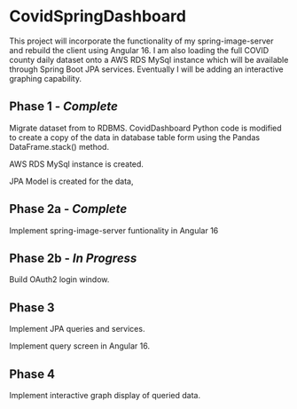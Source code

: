 # CovidSpringDashboard

This project will incorporate the functionality of my spring-image-server and rebuild the client using Angular 16. I am also loading the full COVID county daily dataset onto a AWS RDS MySql instance which will be available through Spring Boot JPA services. Eventually I will be adding an interactive graphing capability.

## Phase 1 - *Complete*

Migrate dataset from to RDBMS. CovidDashboard Python code is modified to create a copy of the data in database table form using the Pandas DataFrame.stack() method. 

AWS RDS MySql instance is created.

JPA Model is created for the data,

## Phase 2a - *Complete*

Implement spring-image-server funtionality in Angular 16

## Phase 2b - *In Progress*

Build OAuth2 login window.

## Phase 3

Implement JPA queries and services.

Implement query screen in Angular 16.

## Phase 4

Implement interactive graph display of queried data.